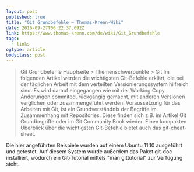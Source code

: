 ```yaml
---
layout: post 
published: true 
title: "Git Grundbefehle – Thomas-Krenn-Wiki" 
date: 2016-09-27T06:22:37.092Z 
link: https://www.thomas-krenn.com/de/wiki/Git_Grundbefehle 
tags:
  - links
ogtype: article 
bodyclass: post 
---
```


> Git Grundbefehle
Hauptseite > Themenschwerpunkte > Git
Im folgenden Artikel werden die wichtigsten Git-Befehle erklärt, die bei der täglichen Arbeit mit dem verteilten Versionierungssystem hilfreich sind. Es wird darauf eingegangen wie mit der Working Copy Änderungen commited, rückgängig gemacht, mit anderen Versionen verglichen oder zusammengeführt werden. Voraussetzung für das Arbeiten mit Git, ist ein Grundverständnis der Begriffe im Zusammenhang mit Repositories. Diese finden sich z.B. im Artikel Git Grundbegriffe oder im Git Community Book wieder. Einen kompakten Überblick über die wichtigsten Git-Befehle bietet auch das git-cheat-sheet.

Die hier angeführten Beispiele wurden auf einem Ubuntu 11.10 ausgeführt und getestet. Auf diesem System wurde außerdem das Paket git-doc installiert, wodurch ein Git-Tutorial mittels "man gittutorial" zur Verfügung steht.